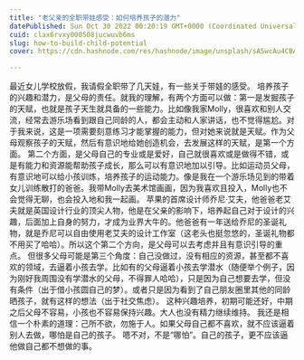 ```yaml
---
title: "老父亲的全职带娃感受：如何培养孩子的潜力"
datePublished: Sun Oct 30 2022 00:20:19 GMT+0000 (Coordinated Universal Time)
cuid: clax6rvxy000508jucwuvb6ms
slug: how-to-build-child-potential
cover: https://cdn.hashnode.com/res/hashnode/image/unsplash/sA5wcAu4CBA/upload/v1669421988303/ZYVDTSd-i.jpeg

---
```


最近女儿学校放假，我请假全职带了几天娃，有一些关于带娃的感受。
培养孩子的兴趣和潜力，是父母的责任。就我的理解，有两个方面可以做：第一是发掘孩子的天赋，也就是孩子天生就具备的一些能力。比如像我家Molly，很喜欢和别人交流，经常去游乐场看到跟自己同龄的人，都会主动和人家讲话，也不觉得尴尬。对于我来说，这是一项需要刻意练习才能掌握的能力，但对她来说就是天赋。作为父母观察孩子的天赋，然后有意识地给她创造机会，去发展这样的天赋，是第一个方面。
第二个方面，是父母自己的专业或是爱好，自己就很喜欢或是做得不错，或是有能力和资源能帮助孩子成长，那么可以有意识地加以引导。比如运动员父母，有意识地可以给小孩训炼，培养孩子的运动能力。像是我在一个游乐场见到的带着女儿训练散打的爸爸。我带Molly去美术馆画画，因为我喜欢且投入，Molly也不会觉得无聊，也会投入地和我一起画。
苹果的首席设计师乔尼·艾夫，他爸爸老艾夫就是英国设计行业的顶尖人物，他是在父亲的影响下，培养起自己对于设计的兴趣，后面加上自身的努力，才成为业界大牛的。他爸爸有一年送给乔尼的圣诞礼物，就是乔尼可以自由使用老艾夫的设计工作室（这老头也挺忽悠的，圣诞礼物都不用买了哈哈）。所以这个第二个方向，是父母可以去考虑并且有意识引导的重点。
但很多父母可能是第三个角度：自己没做过，没有相应的资源，甚至都不喜欢的领域，去逼着小孩去学。比如有的父母逼着小孩去学潜水（随便举个例子，因为刚好我周围没有学潜水的父母，不得罪人哈哈），只是因为自己想要去学，但没有条件（出于借小孩圆自己的梦）。或者只是因为看到了自己朋友圈里其他的同龄晒孩子，就有这样的想法（出于社交焦虑）。
这种兴趣培养，初期可能还好，中期之后父母不容易，小孩也不容易保持兴趣。大人也没有精力继续维持。
我还是相信一个朴素的道理：己所不欲，勿施于人。如果父母自己都不喜欢，就不应该逼着别人去做，哪怕是自己的孩子。
嗯不对，不是“哪怕”。自己的孩子，更不应该逼他做自己都不想做的事。